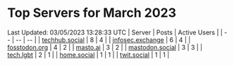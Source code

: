 # Top Servers for March 2023
Last Updated: 03/05/2023 13:28:33 UTC
| Server | Posts | Active Users |
| -- | -- | -- |
| [techhub.social](https://techhub.social/tags/PowerShell) | 8 | 4 |
| [infosec.exchange](https://infosec.exchange/tags/PowerShell) | 6 | 4 |
| [fosstodon.org](https://fosstodon.org/tags/PowerShell) | 4 | 2 |
| [masto.ai](https://masto.ai/tags/PowerShell) | 3 | 2 |
| [mastodon.social](https://mastodon.social/tags/PowerShell) | 3 | 3 |
| [tech.lgbt](https://tech.lgbt/tags/PowerShell) | 2 | 1 |
| [home.social](https://home.social/tags/PowerShell) | 1 | 1 |
| [twit.social](https://twit.social/tags/PowerShell) | 1 | 1 |
